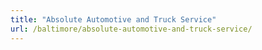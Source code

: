 ```yaml
---
title: "Absolute Automotive and Truck Service"
url: /baltimore/absolute-automotive-and-truck-service/
---
```

